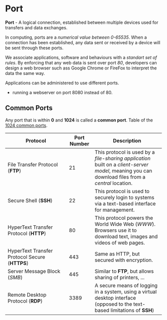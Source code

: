 # Port

**Port** - A logical connection, established between multiple devices used for transfers and data exchanges.

In computing, ports are a _numerical value between 0-65535_. When a connection has been established, any data sent or received by a device will be sent through these ports.

We associate applications, software and behaviours with a _standart set of rules_.
By enforcing that any web data is sent over port _80_, developers can design a web browser such ass Google Chrome or FireFox to interpret the data the same way.

Applications can be administered to use different ports.

- running a webserver on port 8080 instead of 80.

## Common Ports

Any port that is within **0** and **1024** is called a **common port**. Table of the [1024 common ports](http://www.vmaxx.net/techinfo/ports.htm).

| Protocol                                       | Port Number | Description                                                                                                                                       |
| ---------------------------------------------- | ----------- | ------------------------------------------------------------------------------------------------------------------------------------------------- |
| File Transfer Protocol (**FTP**)               | 21          | This protocol is used by a _file-sharing application_ built on a _client-server model_, meaning you can download files from a _central_ location. |
| Secure Shell (**SSH**)                         | 22          | This protocol is used to securely login to systems via a text-based interface for management.                                                     |
| HyperText Transfer Protocol (**HTTP**)         | 80          | This protocol powers the World Wide Web (_WWW_). Browsers use it to download text, images and videos of web pages.                                |
| HyperText Transfer Protocol Secure (**HTTPS**) | 443         | Same as HTTP, but secured with encryption.                                                                                                        |
| Server Message Block (_SMB_)                   | 445         | Similar to **FTP**, but allows sharing of printers, ...                                                                                           |
| Remote Desktop Protocol (**RDP**)              | 3389        | A secure means of logging in a system, using a virtual desktop interface (opposed to the text-based limitations of **SSH**)                       |

